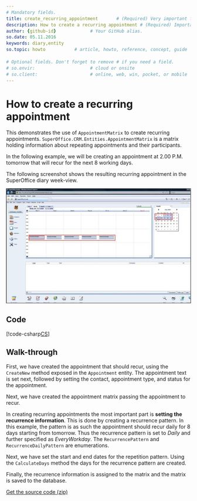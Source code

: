 ```yaml
---
# Mandatory fields.
title: create_recurring_appointment       # (Required) Very important for SEO.
description: How to create a recurring appointment # (Required) Important for SEO.
author: {github-id}             # Your GitHub alias.
so.date: 05.11.2016
keywords: diary,entity
so.topic: howto           # article, howto, reference, concept, guide

# Optional fields. Don't forget to remove # if you need a field.
# so.envir:                     # cloud or onsite
# so.client:                    # online, web, win, pocket, or mobile
---
```


# How to create a recurring appointment

This demonstrates the use of `AppointmentMatrix` to create recurring appointments. `SuperOffice.CRM.Entities.AppointmentMatrix` is a matrix holding information about repeating appointments and their participants.

In the following example, we will be creating an appointment at 2.00 P.M. tomorrow that will recur for the next 8 working days.

The following screenshot shows the resulting recurring appointment in the SuperOffice diary week-view.

![01][img1]

## Code

[!code-csharp[CS](includes/create-recurring-apt.cs)]

## Walk-through

First, we have created the appointment that should recur, using the `CreateNew` method exposed in the `Appointment` entity. The appointment text is set next, followed by setting the contact, appointment type, and status for the appointment.

Next, we have created the appointment matrix passing the appointment to recur.

In creating recurring appointments the most important part is **setting the recurrence information**. This is done by creating a recurrence pattern. In this example, the pattern is as such the appointment should recur daily for 8 days starting from tomorrow. Thus the recurrence pattern is set to *Daily* and further specified as *EveryWorkday*. The `RecurrencePattern` and `RecurrenceDailyPattern` are enumerations.

Next, we have set the start and end dates for the repetition pattern. Using the `CalculateDays` method the days for the recurrence pattern are created. 

Finally, the recurrence information is assigned to the matrix and the matrix is saved to the database.

[Get the source code (zip)][1]

<!-- Referenced links -->
[1]: media/HowToCreateRecurringAppointment.zip

<!-- Referenced images -->
[img1]: media/image001.jpg
